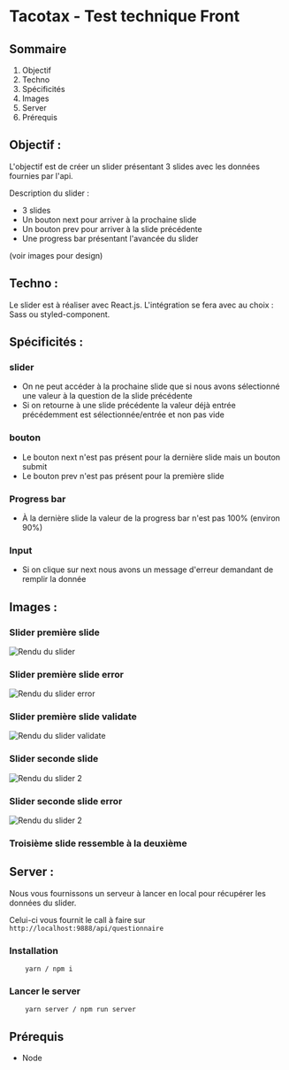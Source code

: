 # Tacotax - Test technique Front
## Sommaire
1. Objectif
2. Techno
3. Spécificités
4. Images
5. Server
6. Prérequis

## Objectif :
L'objectif est de créer un slider présentant 3 slides avec les données fournies par l'api.

Description du slider :

* 3 slides
* Un bouton next pour arriver à la prochaine slide
* Un bouton prev pour arriver à la slide précédente
* Une progress bar présentant l'avancée du slider

(voir images pour design)

## Techno :
Le slider est à réaliser avec React.js.
L'intégration se fera avec au choix : Sass ou styled-component.

## Spécificités :
### slider
* On ne peut accéder à la prochaine slide que si nous avons sélectionné une valeur à la question de la slide précédente
* Si on retourne à une slide précédente la valeur déjà entrée précédemment est sélectionnée/entrée et non pas vide

### bouton
* Le bouton next n'est pas présent pour la dernière slide mais un bouton submit
* Le bouton prev n'est pas présent pour la première slide

### Progress bar
* À la dernière slide la valeur de la progress bar n'est pas 100% (environ 90%)

### Input
* Si on clique sur next nous avons un message d'erreur demandant de remplir la donnée

## Images :
### Slider première slide
![Rendu du slider](./images_description/rendu_slider_slide_1.png)

### Slider première slide error
![Rendu du slider error](./images_description/rendu_slider_slide_1_error.png)

### Slider première slide validate
![Rendu du slider validate](./images_description/rendu_slider_slide_1_validate.png)

### Slider seconde slide
![Rendu du slider 2](./images_description/rendu_slider_slide_2.png)

### Slider seconde slide error
![Rendu du slider 2](./images_description/rendu_slider_slide_2_error.png)

### Troisième slide ressemble à la deuxième


## Server :
Nous vous fournissons un serveur à lancer en local pour récupérer les données du slider.

Celui-ci vous fournit le call à faire sur `http://localhost:9888/api/questionnaire`

### Installation
```
	yarn / npm i
```

### Lancer le server
```
	yarn server / npm run server
```

## Prérequis
* Node
